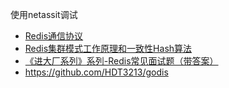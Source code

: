 使用netassit调试


- [Redis通信协议](http://redisdoc.com/topic/protocol.html)
- [Redis集群模式工作原理和一致性Hash算法](https://blog.51cto.com/u_14693305/4767296)
- [《进大厂系列》系列-Redis常见面试题（带答案）](https://zhuanlan.zhihu.com/p/91539644)
- https://github.com/HDT3213/godis